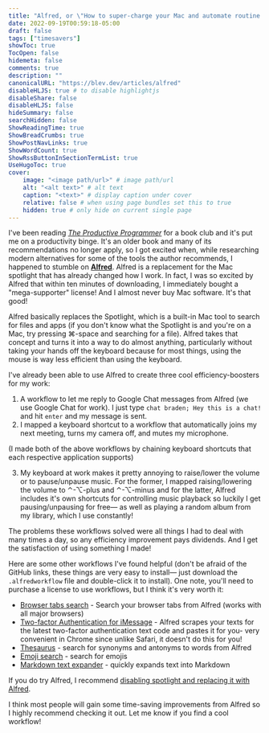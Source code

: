 ```yaml
---
title: "Alfred, or \"How to super-charge your Mac and automate routine tasks\""
date: 2022-09-19T00:59:18-05:00
draft: false
tags: ["timesavers"]
showToc: true
TocOpen: false
hidemeta: false
comments: true
description: ""
canonicalURL: "https://blev.dev/articles/alfred"
disableHLJS: true # to disable highlightjs
disableShare: false
disableHLJS: false
hideSummary: false
searchHidden: false
ShowReadingTime: true
ShowBreadCrumbs: true
ShowPostNavLinks: true
ShowWordCount: true
ShowRssButtonInSectionTermList: true
UseHugoToc: true
cover:
    image: "<image path/url>" # image path/url
    alt: "<alt text>" # alt text
    caption: "<text>" # display caption under cover
    relative: false # when using page bundles set this to true
    hidden: true # only hide on current single page
---
```

I've been reading [_The Productive Programmer_](https://www.amazon.com/Productive-Programmer-Theory-Practice-OReilly/dp/0596519788/) for a book club and it's put me on a productivity binge. It's an older book and many of its recommendations no longer apply, so I got excited when, while researching modern alternatives for some of the tools the author recommends, I happened to stumble on [**Alfred**](https://alfredapp.com). Alfred is a replacement for the Mac spotlight that has already changed how I work. In fact, I was so excited by Alfred that within ten minutes of downloading, I immediately bought a "mega-supporter" license! And I almost never buy Mac software. It's that good!

Alfred basically replaces the Spotlight, which is a built-in Mac tool to search for files and apps (if you don't know what the Spotlight is and you're on a Mac, try pressing ⌘-space and searching for a file). Alfred takes that concept and turns it into a way to do almost anything, particularly without taking your hands off the keyboard because for most things, using the mouse is way less efficient than using the keyboard.

I've already been able to use Alfred to create three cool efficiency-boosters for my work:
1. A workflow to let me reply to Google Chat messages from Alfred (we use Google Chat for work). I just type `chat braden; Hey this is a chat!` and hit `enter` and my message is sent.
2. I mapped a keyboard shortcut to a workflow that automatically joins my next meeting, turns my camera off, and mutes my microphone.

(I made both of the above workflows by chaining keyboard shortcuts that each respective application supports)

3. My keyboard at work makes it pretty annoying to raise/lower the volume or to pause/unpause music. For the former, I mapped raising/lowering the volume to ⌃-⌥-plus and ⌃-⌥-minus and for the latter, Alfred includes it's own shortcuts for controlling music playback so luckily I get pausing/unpausing for free— as well as playing a random album from my library, which I use constantly!

The problems these workflows solved were all things I had to deal with many times a day, so any efficiency improvement pays dividends. And I get the satisfaction of using something I made!

Here are some other workflows I've found helpful (don't be afraid of the GitHub links, these things are very easy to install— just download the `.alfredworkflow` file and double-click it to install). One note, you'll need to purchase a license to use workflows, but I think it's very worth it:
* [Browser tabs search](https://github.com/epilande/alfred-browser-tabs) - Search your browser tabs from Alfred (works with all major browsers)
* [Two-factor Authentication for iMessage](https://github.com/squatto/alfred-imessage-2fa) - Alfred scrapes your texts for the latest two-factor authentication text code and pastes it for you- very convenient in Chrome since unlike Safari, it doesn't do this for you!
* [Thesaurus](https://github.com/epilande/alfred-words) - search for synonyms and antonyms to words from Alfred
* [Emoji search](https://github.com/jsumners/alfred-emoji) - search for emojis
* [Markdown text expander](https://github.com/epilande/alfred-markdown) - quickly expands text into Markdown

If you do try Alfred, I recommend [disabling spotlight and replacing it with Alfred](https://www.alfredapp.com/help/troubleshooting/cmd-space/).

I think most people will gain some time-saving improvements from Alfred so I highly recommend checking it out. Let me know if you find a cool workflow!